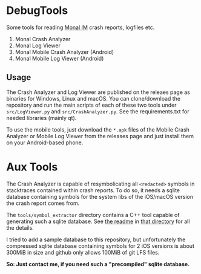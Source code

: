 # DebugTools
Some tools for reading [Monal IM](https://github.com/monal-im/Monal/) crash reports, logfiles etc.

1. Monal Crash Analyzer
2. Monal Log Viewer
3. Monal Mobile Crash Analyzer (Android)
4. Monal Mobile Log Viewer (Android)

## Usage
The Crash Analyzer and Log Viewer are published on the releaes page as binaries for Windows, Linux and macOS.
You can clone/download the repository and run the main scripts of each of these two tools under `src/LogViewer.py`
and `src/CrashAnalyzer.py`. See the requirements.txt for needed libraries (mainly qt).

To use the mobile tools, just download the `*.apk` files of the Mobile Crash Analyzer or Mobile Log Viewer from the releases page
and just install them on your Android-based phone.

# Aux Tools
The Crash Analyzer is capable of resymbolicating all `<redacted>` symbols in stacktraces contained within crash reports.
To do so, it needs a sqlite database containing symbols for the system libs of the iOS/macOS version the crash report comes from.

The `tools/symbol_extractor` directory contains a C++ tool capable of generating such a sqlite database.
See [the readme](tools/symbol_extractor/README.md) in [that directory](tools/symbol_extractor/) for all the details.

I tried to add a sample database to this repository, but unfortunately the compressed sqlite database containing symbols
for 2 iOS versions is about 300MiB in size and github only allows 100MiB of git LFS files.

**So: Just contact me, if you need such a "precompiled" sqlite database.**